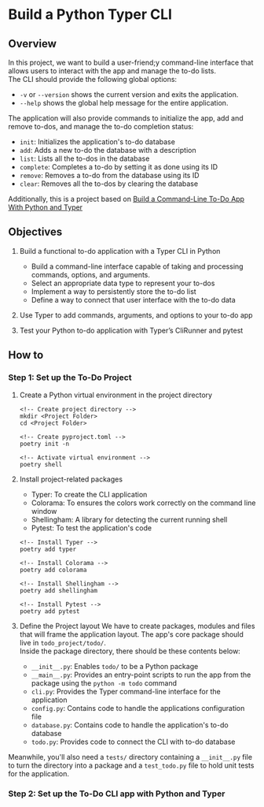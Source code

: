 # Build a Python Typer CLI

## Overview

In this project, we want to build a user-friend;y command-line interface that allows users to interact with the app and manage the to-do lists.  
The CLI should provide the following global options:  

- `-v` or `--version` shows the current version and exits the application.
- `--help` shows the global help message for the entire application.

The application will also provide commands to initialize the app, add and remove to-dos, and manage the to-do completion status:

- `init`: Initializes the application's to-do database
- `add`: Adds a new to-do the database with a description
- `list`: Lists all the to-dos in the database
- `complete`: Completes a to-do by setting it as done using its ID
- `remove`: Removes a to-do from the database using its ID
- `clear`: Removes all the to-dos by clearing the database

Additionally, this is a project based on [Build a Command-Line To-Do App With Python and Typer](https://realpython.com/python-typer-cli/)  

## Objectives

1. Build a functional to-do application with a Typer CLI in Python

    - Build a command-line interface capable of taking and processing commands, options, and arguments.
    - Select an appropriate data type to represent your to-dos
    - Implement a way to persistently store the to-do list
    - Define a way to connect that user interface with the to-do data
  
2. Use Typer to add commands, arguments, and options to your to-do app
3. Test your Python to-do application with Typer’s CliRunner and pytest

## How to

### Step 1: Set up the To-Do Project

1. Create a Python virtual environment in the project directory

    ```console
    <!-- Create project directory -->
    mkdir <Project Folder>
    cd <Project Folder>

    <!-- Create pyproject.toml -->
    poetry init -n

    <!-- Activate virtual environment -->
    poetry shell
    ```

2. Install project-related packages

    - Typer: To create the CLI application
    - Colorama: To ensures the colors work correctly on the command line window
    - Shellingham: A library for detecting the current running shell
    - Pytest: To test the application's code

    ```console
    <!-- Install Typer -->
    poetry add typer

    <!-- Install Colorama -->
    poetry add colorama

    <!-- Install Shellingham -->
    poetry add shellingham

    <!-- Install Pytest -->
    poetry add pytest
    ```

3. Define the Project layout
We have to create packages, modules and files that will frame the application layout. The app's core package should live in `todo_project/todo/`.  
Inside the package directory, there should be these contents below:

    - `__init__.py`: Enables `todo/` to be a Python package
    - `__main__.py`: Provides an entry-point scripts to run the app from the package using the `python -m todo` command
    - `cli.py`: Provides the Typer command-line interface for the application
    - `config.py`: Contains code to handle the applications configuration file
    - `database.py`: Contains code to handle the application's to-do database
    - `todo.py`: Provides code to connect the CLI with to-do database

Meanwhile, you'll also need a `tests/` directory containing a `__init__.py` file to turn the directory into a package and a `test_todo.py` file to hold unit tests for the application.

### Step 2: Set up the To-Do CLI app with Python and Typer

